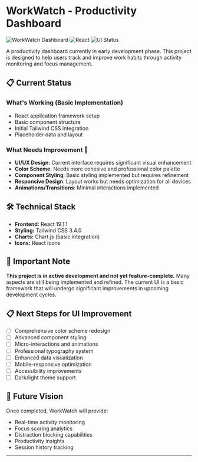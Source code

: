# WorkWatch - Productivity Dashboard

![WorkWatch Dashboard](https://img.shields.io/badge/Status-Early%20Development-orange)
![React](https://img.shields.io/badge/React-19.1.1-61DAFB)
![UI Status](https://img.shields.io/badge/UI-Needs%20Improvement-ff69b4)

A productivity dashboard currently in early development phase. This project is designed to help users track and improve work habits through activity monitoring and focus management.

## 📋 Current Status

### What's Working (Basic Implementation)
- React application framework setup
- Basic component structure
- Initial Tailwind CSS integration
- Placeholder data and layout

### What Needs Improvement 🔧
- **UI/UX Design**: Current interface requires significant visual enhancement
- **Color Scheme**: Needs more cohesive and professional color palette
- **Component Styling**: Basic styling implemented but requires refinement
- **Responsive Design**: Layout works but needs optimization for all devices
- **Animations/Transitions**: Minimal interactions implemented

## 🛠️ Technical Stack

- **Frontend:** React 19.1.1
- **Styling:** Tailwind CSS 3.4.0
- **Charts:** Chart.js (basic integration)
- **Icons:** React Icons

## 🚧 Important Note

**This project is in active development and not yet feature-complete.** Many aspects are still being implemented and refined. The current UI is a basic framework that will undergo significant improvements in upcoming development cycles.

## 📋 Next Steps for UI Improvement

- [ ] Comprehensive color scheme redesign
- [ ] Advanced component styling
- [ ] Micro-interactions and animations
- [ ] Professional typography system
- [ ] Enhanced data visualization
- [ ] Mobile-responsive optimization
- [ ] Accessibility improvements
- [ ] Dark/light theme support

## 🔮 Future Vision

Once completed, WorkWatch will provide:
- Real-time activity monitoring
- Focus scoring analytics
- Distraction blocking capabilities
- Productivity insights
- Session history tracking

---
